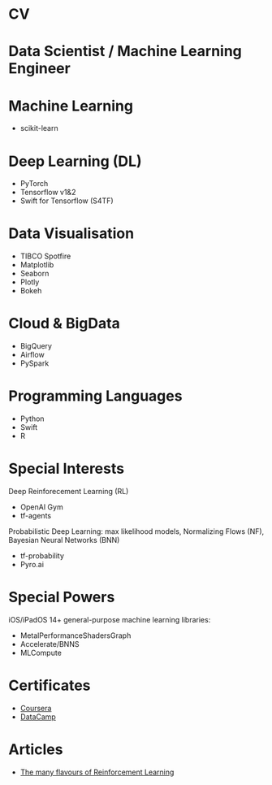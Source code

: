 # CV

# Data Scientist / Machine Learning Engineer

# Machine Learning
* scikit-learn

# Deep Learning (DL)
* PyTorch
* Tensorflow v1&2
* Swift for Tensorflow (S4TF)

# Data Visualisation
* TIBCO Spotfire
* Matplotlib
* Seaborn
* Plotly
* Bokeh

# Cloud & BigData
  * BigQuery
  * Airflow
  * PySpark

# Programming Languages
* Python
* Swift
* R

# Special Interests

Deep Reinforecement Learning (RL)
* OpenAI Gym
* tf-agents

Probabilistic Deep Learning: max likelihood models, Normalizing Flows (NF), Bayesian Neural Networks (BNN)
* tf-probability
* Pyro.ai

# Special Powers

iOS/iPadOS 14+ general-purpose machine learning libraries:
* MetalPerformanceShadersGraph
* Accelerate/BNNS
* MLCompute

# Certificates

* [Coursera](https://github.com/maxvol/Coursera)
* [DataCamp](https://github.com/maxvol/DataCamp)

# Articles

* [The many flavours of Reinforcement Learning](https://medium.com/@maxim.volgin/the-many-flavours-of-reinforcement-learning-7f9eda6798eb)

